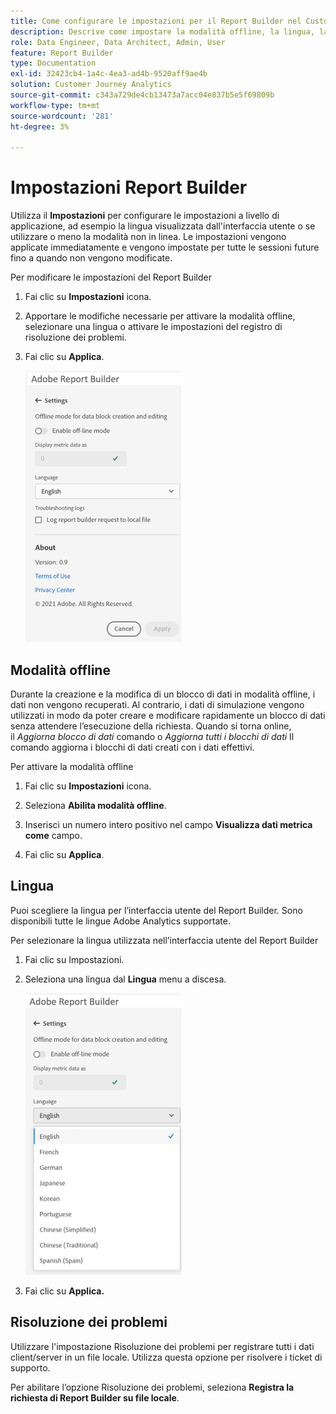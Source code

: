 ```yaml
---
title: Come configurare le impostazioni per il Report Builder nel Customer Journey Analytics
description: Descrive come impostare la modalità offline, la lingua, la data di fine e le impostazioni per la risoluzione dei problemi.
role: Data Engineer, Data Architect, Admin, User
feature: Report Builder
type: Documentation
exl-id: 32423cb4-1a4c-4ea3-ad4b-9520aff9ae4b
solution: Customer Journey Analytics
source-git-commit: c343a729de4cb13473a7acc04e837b5e5f69809b
workflow-type: tm+mt
source-wordcount: '281'
ht-degree: 3%

---
```


# Impostazioni Report Builder

Utilizza il **Impostazioni** per configurare le impostazioni a livello di applicazione, ad esempio la lingua visualizzata dall&#39;interfaccia utente o se utilizzare o meno la modalità non in linea. Le impostazioni vengono applicate immediatamente e vengono impostate per tutte le sessioni future fino a quando non vengono modificate.

Per modificare le impostazioni del Report Builder

1. Fai clic su **Impostazioni** icona.

1. Apportare le modifiche necessarie per attivare la modalità offline, selezionare una lingua o attivare le impostazioni del registro di risoluzione dei problemi.

1. Fai clic su **Applica**.

   ![Riquadro Intervallo date Report Builder con il pulsante Annulla e applica.](./assets/image38.png)

## Modalità offline

Durante la creazione e la modifica di un blocco di dati in modalità offline, i dati non vengono recuperati. Al contrario, i dati di simulazione vengono utilizzati in modo da poter creare e modificare rapidamente un blocco di dati senza attendere l’esecuzione della richiesta. Quando si torna online, il *Aggiorna blocco di dati* comando o *Aggiorna tutti i blocchi di dati* Il comando aggiorna i blocchi di dati creati con i dati effettivi.

Per attivare la modalità offline

1. Fai clic su **Impostazioni** icona.

1. Seleziona **Abilita modalità offline**.

1. Inserisci un numero intero positivo nel campo **Visualizza dati metrica come** campo.

1. Fai clic su **Applica**.

## Lingua

Puoi scegliere la lingua per l’interfaccia utente del Report Builder. Sono disponibili tutte le lingue Adobe Analytics supportate.

Per selezionare la lingua utilizzata nell’interfaccia utente del Report Builder

1. Fai clic su Impostazioni.

1. Seleziona una lingua dal **Lingua** menu a discesa.

   ![Riquadro Report Builder intervallo di date che mostra l’elenco Lingua con inglese selezionato.](./assets/image39.png)

1. Fai clic su **Applica.**

## Risoluzione dei problemi

Utilizzare l&#39;impostazione Risoluzione dei problemi per registrare tutti i dati client/server in un file locale. Utilizza questa opzione per risolvere i ticket di supporto.

Per abilitare l’opzione Risoluzione dei problemi, seleziona **Registra la richiesta di Report Builder su file locale**.
